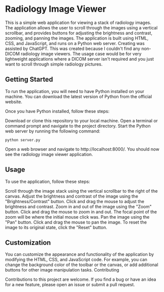 # Radiology Image Viewer

This is a simple web application for viewing a stack of radiology images. The application allows the user to scroll through the images using a vertical scrollbar, and provides buttons for adjusting the brightness and contrast, zooming, and panning the images. The application is built using HTML, CSS, and JavaScript, and runs on a Python web server. Creating was assisted by ChatGPT. This was created because I couldn't find any non-DICOM radiology image viewers. The usage case would be for very lightweight applications where a DICOM server isn't required and you just want to scroll through simple radiology pictures.

## Getting Started

To run the application, you will need to have Python installed on your machine. You can download the latest version of Python from the official website.

Once you have Python installed, follow these steps:

Download or clone this repository to your local machine.
Open a terminal or command prompt and navigate to the project directory.
Start the Python web server by running the following command:
```
python server.py
```
Open a web browser and navigate to http://localhost:8000/.
You should now see the radiology image viewer application.

## Usage

To use the application, follow these steps:

Scroll through the image stack using the vertical scrollbar to the right of the canvas.
Adjust the brightness and contrast of the image using the "Brightness/Contrast" button. Click and drag the mouse to adjust the brightness and contrast.
Zoom in and out of the image using the "Zoom" button. Click and drag the mouse to zoom in and out. The focal point of the zoom will be where the initial mouse click was.
Pan the image using the "Pan" button. Click and drag the mouse to pan the image.
To reset the image to its original state, click the "Reset" button.

## Customization

You can customize the appearance and functionality of the application by modifying the HTML, CSS, and JavaScript code. For example, you can change the background color of the toolbar or the canvas, or add additional buttons for other image manipulation tasks.
Contributing

Contributions to this project are welcome. If you find a bug or have an idea for a new feature, please open an issue or submit a pull request.
